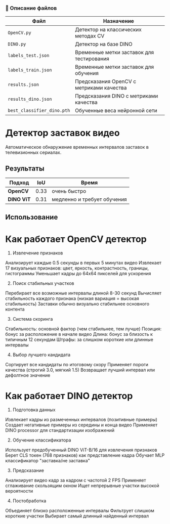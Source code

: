 ### 📝 Описание файлов

| Файл | Назначение | 
|------|------------|
| `OpenCV.py` | Детектор на классических методах CV |
| `DINO.py` | Детектор на базе DINO |
| `labels_test.json` | Временные метки заставок для тестирования |
| `labels_train.json` | Временные метки заставок для обучения | 
| `results.json` | Предсказания OpenCV с метриками качества |
| `results_dino.json` | Предсказания DINO с метриками качества | 
| `best_classifier_dino.pth` | Обученные веса нейронной сети | 



#  Детектор заставок видео

Автоматическое обнаружение временных интервалов заставок в телевизионных сериалах.

## Результаты

| Подход | IoU | Время |
|--------|-----|-----|
| **OpenCV** | 0.33 | очень быстро |
| **DINO ViT** | 0.31 | медленно и требует обучения|

##  Использование

# Как работает OpenCV детектор
1. Извлечение признаков

Анализирует каждые 0.5 секунды в первых 5 минутах видео
Извлекает 17 визуальных признаков: цвет, яркость, контрастность, границы, гистограммы
Уменьшает кадры до 64x64 пикселей для ускорения

2. Поиск стабильных участков

Перебирает все возможные интервалы длиной 8-30 секунд
Вычисляет стабильность каждого признака (низкая вариация = высокая стабильность)
Заставки обычно визуально стабильнее основного контента

3. Система скоринга

Стабильность: основной фактор (чем стабильнее, тем лучше)
Позиция: бонус за расположение в начале видео
Длина: бонус за близость к типичным 12 секундам
Штрафы: за слишком короткие или длинные интервалы

4. Выбор лучшего кандидата

Сортирует все кандидаты по итоговому скору
Применяет пороги качества (строгий 3.0, мягкий 1.5)
Возвращает лучший интервал или дефолтное значение

# Как работает DINO детектор
1. Подготовка данных

Извлекает кадры из размеченных интервалов (позитивные примеры)
Создает негативные примеры из середины и конца видео
Применяет DINO processor для стандартизации изображений

2. Обучение классификатора

Использует предобученный DINO ViT-B/16 для извлечения признаков
Берет CLS токен (768 признаков) как представление кадра
Обучает MLP классификатор "заставка/не заставка"

3. Предсказание

Анализирует видео кадр за кадром с частотой 2 FPS
Применяет сглаживание скользящим окном
Ищет непрерывные участки высокой вероятности

4. Постобработка

Объединяет близко расположенные интервалы
Фильтрует слишком короткие участки
Выбирает самый длинный найденный интервал


